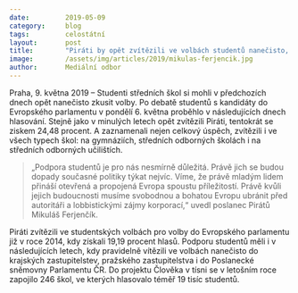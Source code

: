 ```yaml
---
date:         2019-05-09
category:     blog
tags:         celostátní 
layout:       post
title:        "Piráti by opět zvítězili ve volbách studentů nanečisto, do europarlamentu by je volila čtvrtina mladých"
image:        /assets/img/articles/2019/mikulas-ferjencik.jpg
author:       Mediální odbor
---
```



Praha, 9. května 2019 – Studenti středních škol si mohli v předchozích dnech opět nanečisto zkusit volby. Po debatě studentů s kandidáty do Evropského parlamentu v pondělí 6. května proběhlo v následujících dnech hlasování. Stejně jako v minulých letech opět zvítězili Piráti, tentokrát se ziskem 24,48 procent. A zaznamenali nejen celkový úspěch, zvítězili i ve všech typech škol: na gymnáziích, středních odborných školách i na středních odborných učilištích.

> „Podpora studentů je pro nás nesmírně důležitá. Právě jich se budou dopady současné politiky týkat nejvíc. Víme, že právě mladým lidem přináší otevřená a propojená Evropa spoustu příležitostí. Právě kvůli jejich budoucnosti musíme svobodnou a bohatou Evropu ubránit před autoritáři a lobbistickými zájmy korporací,“ uvedl poslanec Pirátů Mikuláš Ferjenčík.

Piráti zvítězili ve studentských volbách pro volby do Evropského parlamentu již v roce 2014, kdy získali 19,19 procent hlasů. Podporu studentů měli i v následujících letech, kdy pravidelně vítězili ve volbách nanečisto do krajských zastupitelstev, pražského zastupitelstva i do Poslanecké sněmovny Parlamentu ČR. Do projektu Člověka v tísni se v letošním roce zapojilo 246 škol, ve kterých hlasovalo téměř 19 tisíc studentů.
